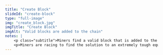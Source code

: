 ```yaml
--- 
title: "Create Block"
slideId: "create-block"
type: "full-image"
img: "create_block.jpg"
imgTitle: "Create Block"
imgAlt: "Valid blocks are added to the chain"
notes: | 
    <p class="subtitle">Miners find a valid block that is added to the chain.</p>
    <p>Miners are racing to find the solution to an extremely tough equation, and the winner will write the next block, receiving compensation in the form of cryptocurrency. </p>
---
```

